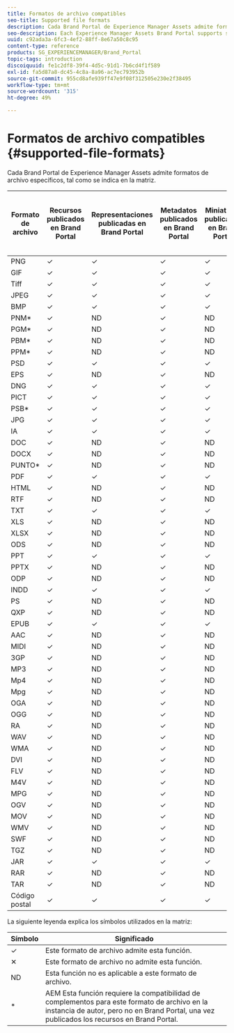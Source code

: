 ```yaml
---
title: Formatos de archivo compatibles
seo-title: Supported file formats
description: Cada Brand Portal de Experience Manager Assets admite formatos de archivo específicos, tal como se indica en la matriz.
seo-description: Each Experience Manager Assets Brand Portal supports specific file formats, as indicated in the matrix.
uuid: c92ada3a-6fc3-4ef2-88ff-8e67a50c8c95
content-type: reference
products: SG_EXPERIENCEMANAGER/Brand_Portal
topic-tags: introduction
discoiquuid: fe1c2df8-39f4-4d5c-91d1-7b6cd4f1f589
exl-id: fa5d87a8-dc45-4c8a-8a96-ac7ec793952b
source-git-commit: 955cd8afe939ff47e9f08f312505e230e2f38495
workflow-type: tm+mt
source-wordcount: '315'
ht-degree: 49%

---
```


# Formatos de archivo compatibles {#supported-file-formats}

Cada Brand Portal de Experience Manager Assets admite formatos de archivo específicos, tal como se indica en la matriz.

| Formato de archivo | Recursos publicados en Brand Portal | Representaciones publicadas en Brand Portal | Metadatos publicados en Brand Portal | Miniaturas publicadas en Brand Portal | Páginas de detalles de recursos publicadas en Brand Portal | Vínculos compartidos | Miniaturas de vínculos compartidos | Vistas previas de vínculos compartidos |
|-------------|----------------------------------|--------------------------------------|------------------------------------|--------------------------------------|-----------------------------------------------|-------------|-----------------------|---------------------|
| PNG | ✓ | ✓ | ✓ | ✓ | ✓ | ✓ | ✓ | ✓ |
| GIF | ✓ | ✓ | ✓ | ✓ | ✓ | ✓ | ✓ | ✓ |
| Tiff | ✓ | ✓ | ✓ | ✓ | ✓ | ✓ | ✓ | ✕ |
| JPEG | ✓ | ✓ | ✓ | ✓ | ✓ | ✓ | ✓ | ✓ |
| BMP | ✓ | ✓ | ✓ | ✓ | ✓ | ✓ | ✓ | ✕ |
| PNM* | ✓ | ND | ✓ | ND | ND | ✓ | ND | ND |
| PGM* | ✓ | ND | ✓ | ND | ND | ✓ | ND | ND |
| PBM* | ✓ | ND | ✓ | ND | ND | ✓ | ND | ND |
| PPM* | ✓ | ND | ✓ | ND | ND | ✓ | ND | ND |
| PSD | ✓ | ✓ | ✓ | ✓ | ✓ | ✓ | ✓ | ✕ |
| EPS | ✓ | ND | ✓ | ND | ND | ✓ | ND | ✕ |
| DNG | ✓ | ✓ | ✓ | ✓ | ✓ | ✓ | ✓ | ✕ |
| PICT | ✓ | ✓ | ✓ | ✓ | ✓ | ✓ | ✓ | ✕ |
| PSB* | ✓ | ✓ | ✓ | ✓ | ✓ | ✓ | ✓ | ✕ |
| JPG | ✓ | ✓ | ✓ | ✓ | ✓ | ✓ | ✓ | ✓ |
| IA | ✓ | ✓ | ✓ | ✓ | ✓ | ✓ | ✓ | ✕ |
| DOC | ✓ | ND | ✓ | ND | ND | ✓ | ✕ | ✕ |
| DOCX | ✓ | ND | ✓ | ND | ND | ✓ | ✕ | ✕ |
| PUNTO* | ✓ | ND | ✓ | ND | ND | ✓ | ✕ | ✕ |
| PDF | ✓ | ✓ | ✓ | ✓ | ✓ | ✓ | ✓ | ✕ |
| HTML | ✓ | ND | ✓ | ND | ND | ✓ | ✕ | ✕ |
| RTF | ✓ | ND | ✓ | ND | ND | ✓ | ✕ | ✕ |
| TXT | ✓ | ✓ | ✓ | ✓ | ✓ | ✓ | ✓ | ✕ |
| XLS | ✓ | ND | ✓ | ND | ND | ✓ | ✕ | ✕ |
| XLSX | ✓ | ND | ✓ | ND | ND | ✓ | ✕ | ✕ |
| ODS | ✓ | ND | ✓ | ND | ND | ✓ | ✕ | ✕ |
| PPT | ✓ | ✓ | ✓ | ✓ | ✓ | ✓ | ✓ | ✕ |
| PPTX | ✓ | ND | ✓ | ND | ND | ✓ | ✕ | ✕ |
| ODP | ✓ | ND | ✓ | ND | ND | ✓ | ✕ | ✕ |
| INDD | ✓ | ✓ | ✓ | ✓ | ✓ | ✓ | ✓ | ✕ |
| PS | ✓ | ND | ✓ | ND | ND | ✓ | ✕ | ✕ |
| QXP | ✓ | ND | ✓ | ND | ND | ✓ | ✕ | ✕ |
| EPUB | ✓ | ✓ | ✓ | ✓ | ✓ | ✓ | ✓ | ✕ |
| AAC | ✓ | ND | ✓ | ND | ND | ✓ | ✕ | ✕ |
| MIDI | ✓ | ND | ✓ | ND | ND | ✓ | ✕ | ✕ |
| 3GP | ✓ | ND | ✓ | ND | ND | ✓ | ✕ | ✕ |
| MP3 | ✓ | ND | ✓ | ND | ✕ | ✓ | ✕ | ✕ |
| Mp4 | ✓ | ND | ✓ | ND | ✓ | ✓ | ✕ | ✕ |
| Mpg | ✓ | ND | ✓ | ND | ND | ✓ | ✕ | ✕ |
| OGA | ✓ | ND | ✓ | ND | ✕ | ✓ | ✕ | ✕ |
| OGG | ✓ | ND | ✓ | ND | ✓ | ✓ | ✕ | ✕ |
| RA | ✓ | ND | ✓ | ND | ND | ✓ | ✕ | ✕ |
| WAV | ✓ | ND | ✓ | ND | ND | ✓ | ✕ | ✕ |
| WMA | ✓ | ND | ✓ | ND | ND | ✓ | ✕ | ✕ |
| DVI | ✓ | ND | ✓ | ND | ND | ✓ | ✕ | ✕ |
| FLV | ✓ | ND | ✓ | ND | ND | ✓ | ✕ | ✕ |
| M4V | ✓ | ND | ✓ | ND | ✕ | ✓ | ✕ | ✕ |
| MPG | ✓ | ND | ✓ | ND | ND | ✓ | ✕ | ✕ |
| OGV | ✓ | ND | ✓ | ND | ✓ | ✓ | ✕ | ✕ |
| MOV | ✓ | ND | ✓ | ND | ND | ✓ | ✕ | ✕ |
| WMV | ✓ | ND | ✓ | ND | ✕ | ✓ | ✕ | ✕ |
| SWF | ✓ | ND | ✓ | ND | ✓ | ✓ | ✕ | ✕ |
| TGZ | ✓ | ND | ✓ | ND | ND | ✓ | ND | ✕ |
| JAR | ✓ | ✓ | ✓ | ✓ | ND | ✓ | ✓ | ✕ |
| RAR | ✓ | ND | ✓ | ND | ND | ✓ | ND | ✕ |
| TAR | ✓ | ND | ✓ | ND | ND | ✓ | ND | ✕ |
| Código postal | ✓ | ✓ | ✓ | ✓ | ND | ✓ | ✓ | ✕ |

La siguiente leyenda explica los símbolos utilizados en la matriz:

| Símbolo | Significado |
|--------|-----------------------------------------------------------------------------------------------------------------------------------------------------|
| ✓ | Este formato de archivo admite esta función. |
| ✕ | Este formato de archivo no admite esta función. |
| ND | Esta función no es aplicable a este formato de archivo. |
| * | AEM Esta función requiere la compatibilidad de complementos para este formato de archivo en la instancia de autor, pero no en Brand Portal, una vez publicados los recursos en Brand Portal. |
